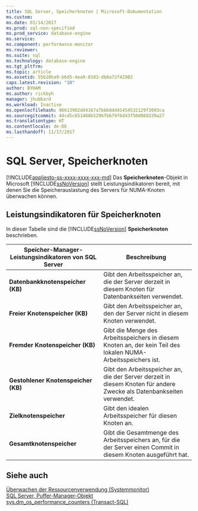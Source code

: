 ```yaml
---
title: SQL Server, Speicherknoten | Microsoft-Dokumentation
ms.custom: 
ms.date: 03/14/2017
ms.prod: sql-non-specified
ms.prod_service: database-engine
ms.service: 
ms.component: performance-monitor
ms.reviewer: 
ms.suite: sql
ms.technology: database-engine
ms.tgt_pltfrm: 
ms.topic: article
ms.assetid: 55b28ba9-b6d5-4ea9-8103-db8a72f42982
caps.latest.revision: "10"
author: BYHAM
ms.author: rickbyh
manager: jhubbard
ms.workload: Inactive
ms.openlocfilehash: 96613902dd4167a7bbb8dd41454532129f3093ca
ms.sourcegitcommit: 44cd5c651488b5296fb679f6d43f50d068339a27
ms.translationtype: HT
ms.contentlocale: de-DE
ms.lasthandoff: 11/17/2017
---
```

# <a name="sql-server-memory-node"></a>SQL Server, Speicherknoten
[!INCLUDE[appliesto-ss-xxxx-xxxx-xxx-md](../../includes/appliesto-ss-xxxx-xxxx-xxx-md.md)] Das **Speicherknoten**-Objekt in Microsoft [!INCLUDE[ssNoVersion](../../includes/ssnoversion-md.md)] stellt Leistungsindikatoren bereit, mit denen Sie die Speicherauslastung des Servers für NUMA-Knoten überwachen können.  
  
## <a name="memory-node-counters"></a>Leistungsindikatoren für Speicherknoten  
 In dieser Tabelle sind die [!INCLUDE[ssNoVersion](../../includes/ssnoversion-md.md)] **Speicherknoten** beschrieben.  
  
|Speicher-Manager-Leistungsindikatoren von SQL Server|Beschreibung|  
|----------------------------------------|-----------------|  
|**Datenbankknotenspeicher (KB)**|Gibt den Arbeitsspeicher an, die der Server derzeit in diesem Knoten für Datenbankseiten verwendet.|  
|**Freier Knotenspeicher (KB)**|Gibt den Arbeitsspeicher an, den der Server nicht in diesem Knoten verwendet.|  
|**Fremder Knotenspeicher (KB)**|Gibt die Menge des Arbeitsspeichers in diesem Knoten an, der kein Teil des lokalen NUMA-Arbeitsspeichers ist.|  
|**Gestohlener Knotenspeicher (KB)**|Gibt den Arbeitsspeicher an, die der Server derzeit in diesem Knoten für andere Zwecke als Datenbankseiten verwendet.|  
|**Zielknotenspeicher**|Gibt den idealen Arbeitsspeicher für diesen Knoten an.|  
|**Gesamtknotenspeicher**|Gibt die Gesamtmenge des Arbeitsspeichers an, für die der Server einen Commit in diesem Knoten ausgeführt hat.|  
  
## <a name="see-also"></a>Siehe auch  
 [Überwachen der Ressourcenverwendung &#40;Systemmonitor&#41;](../../relational-databases/performance-monitor/monitor-resource-usage-system-monitor.md)   
 [SQL Server, Puffer-Manager-Objekt](../../relational-databases/performance-monitor/sql-server-buffer-manager-object.md)   
 [sys.dm_os_performance_counters &#40;Transact-SQL&#41;](../../relational-databases/system-dynamic-management-views/sys-dm-os-performance-counters-transact-sql.md)  
  
  
